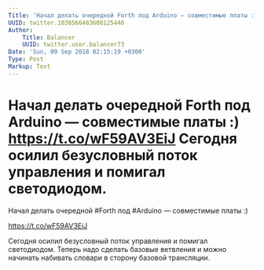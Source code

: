```yaml
---
Title: 'Начал делать очередной Forth под Arduino — совместимые платы :)  https://t.co/wF59AV3EiJ  Сегодня осилил безусловный поток управления и помигал светодиодом.'
UUID: twitter.1038566483608125440
Author:
    Title: Balancer
    UUID: twitter.user.balancer73
Date: 'Sun, 09 Sep 2018 02:15:19 +0300'
Type: Post
Markup: Text
---
```


# Начал делать очередной Forth под Arduino — совместимые платы :)  https://t.co/wF59AV3EiJ  Сегодня осилил безусловный поток управления и помигал светодиодом.

Начал делать очередной #Forth под #Arduino — совместимые
платы :)

https://t.co/wF59AV3EiJ

Сегодня осилил безусловный поток управления и помигал
светодиодом. Теперь надо сделать базовые ветвления и можно
начинать набивать словари в сторону базовой трансляции.